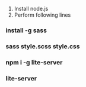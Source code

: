 1. Install node.js
2. Perform following lines 
### install -g sass
### sass style.scss style.css
### npm i -g lite-server
### lite-server